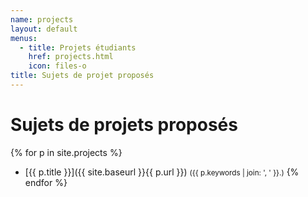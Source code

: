 ```yaml
---
name: projects
layout: default
menus:
  - title: Projets étudiants
    href: projects.html
    icon: files-o
title: Sujets de projet proposés
---
```


# Sujets de projets proposés

{% for p in site.projects %}
- [{{ p.title }}]({{ site.baseurl }}{{ p.url }}) <small>({{ p.keywords | join: ', ' }}.)</small>
{% endfor %}
